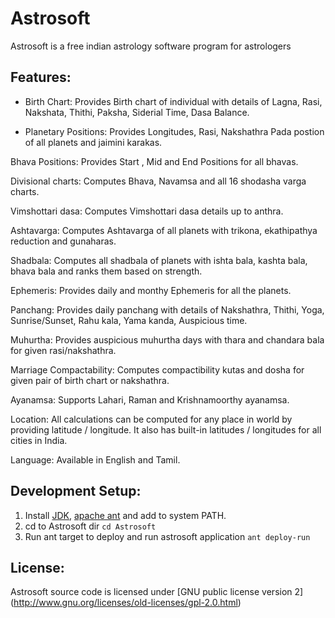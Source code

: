 Astrosoft
=========

Astrosoft is a free indian astrology software program for astrologers

Features:
---------

+ Birth Chart:   Provides Birth chart of individual with details of Lagna, Rasi, Nakshata, Thithi, Paksha, Siderial Time, Dasa Balance. 

+ Planetary Positions:   Provides Longitudes, Rasi, Nakshathra Pada postion of all planets and jaimini karakas. 

Bhava Positions:   Provides Start , Mid and End Positions for all bhavas. 

Divisional charts:  Computes Bhava, Navamsa and all 16 shodasha varga charts. 

Vimshottari dasa:  Computes Vimshottari dasa details up to anthra. 

Ashtavarga:  Computes Ashtavarga of all planets with trikona, ekathipathya reduction and gunaharas. 

Shadbala:  Computes all shadbala of planets with ishta bala, kashta bala, bhava bala and ranks them based on strength. 

Ephemeris:  Provides daily and monthy Ephemeris for all the planets. 

Panchang:  Provides daily panchang with details of Nakshathra, Thithi, Yoga, Sunrise/Sunset, Rahu kala, Yama kanda, Auspicious time. 

Muhurtha:  Provides auspicious muhurtha days with thara and chandara bala for given rasi/nakshathra. 

Marriage Compactability:  Computes compactibility kutas and dosha for given pair of birth chart or nakshathra. 

Ayanamsa:  Supports Lahari, Raman and Krishnamoorthy ayanamsa. 

Location:  All calculations can be computed for any place in world by providing latitude / longitude. It also has built-in latitudes / longitudes for all cities in India. 

Language:  Available in English and Tamil. 

Development Setup:
-------------------

1. Install [JDK](www.oracle.com/technetwork/java/javase/downloads/index.html), [apache ant](http://ant.apache.org/bindownload.cgi) and add to system PATH.
2. cd to Astrosoft dir `cd Astrosoft`
3. Run ant target to deploy and run astrosoft application `ant deploy-run`

License:
---------
Astrosoft source code is licensed under [GNU public license version 2] (http://www.gnu.org/licenses/old-licenses/gpl-2.0.html)
